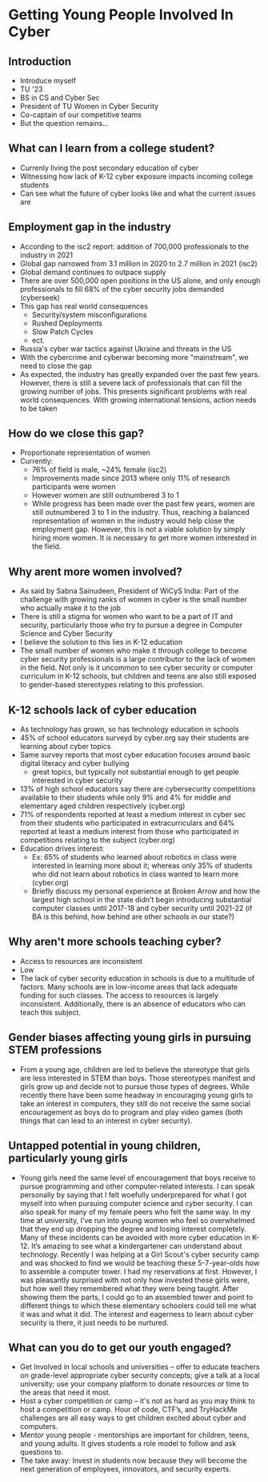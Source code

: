 # Getting Young People Involved In Cyber

## Introduction
- Introduce myself
- TU '23
- BS in CS and Cyber Sec
- President of TU Women in Cyber Security
- Co-captain of our competitive teams
- But the question remains...

## What can I learn from a college student?
- Currenly living the post secondary education of cyber 
- Witnessing how lack of K-12 cyber exposure impacts incoming college students
- Can see what the future of cyber looks like and what the current issues are

## Employment gap in the industry
- According to the isc2 report: addition of 700,000 professionals to the industry in 2021
- Global gap narrowed from 3.1 million in 2020 to 2.7 million in 2021 (isc2)
- Global demand continues to outpace supply
- There are over 500,000 open positions in the US alone, and only enough professionals to fill 68% of the cyber security jobs demanded (cyberseek)
- This gap has real world consequences
  - Security/system misconfigurations
  - Rushed Deployments
  - Slow Patch Cycles
  - ect.
- Russia's cyber war tactics against Ukraine and threats in the US
- With the cybercrime and cyberwar becoming more "mainstream", we need to close the gap 
- As expected, the industry has greatly expanded over the past few years. However, there is still a severe lack of professionals that can fill the growing number of jobs. This presents significant problems with real world consequences. With growing international tensions, action needs to be taken
 
## How do we close this gap?
- Proportionate representation of women
- Currently:
  - 76% of field is male, ~24% female (isc2)
  -  Improvements made since 2013 where only 11% of research participants were women
  -  However women are still outnumbered 3 to 1 
  -  While progress has been made over the past few years, women are still outnumbered 3 to 1 in the industry. Thus, reaching a balanced representation of women in the industry would help close the employment gap. However, this is not a viable solution by simply hiring more women. It is necessary to get more women interested in the field.  
  
## Why arent more women involved?
- As said by Sabna Sainudeen, President of WiCyS India: Part of the challenge with growing ranks of women in cyber is the small number who actually make it to the job
- There is still a stigma for women who want to be a part of IT and security, particularly those who try to pursue a degree in Computer Science and Cyber Security
- I believe the solution to this lies in K-12 education
- The small number of women who make it through college to become cyber security professionals is a large contributor to the lack of women in the field. Not only is it uncommon to see cyber security or computer curriculum in K-12 schools, but children and teens are also still exposed to gender-based stereotypes relating to this profession.

## K-12 schools lack of cyber education
- As technology has grown, so has technology education in schools
- 45% of school educators surveyd by cyber.org say their students are learning about cyber topics
- Same survey reports that most cyber education focuses around basic digital literacy and cyber bullying
  - great topics, but typically not substantial enough to get people interested in cyber security
- 13% of high school educators say there are cybersecurity competitions available to their students while only 9% and 4% for middle and elementary aged children respectively (cyber.org)
- 71% of respondents reported at least a medium interest in cyber sec from their students who participated in extracurriculars and 64% reported at least a medium interest from those who participated in competitions relating to the subject (cyber.org)
- Education drives interest: 
  - Ex: 65% of students who learned about robotics in class were interested in learning more about it; whereas only 35% of students who did not learn about robotics in class wanted to learn more (cyber.org)
  - Briefly discuss my personal experience at Broken Arrow and how the largest high school in the state didn’t begin introducing substantial computer classes until 2017-18 and cyber security until 2021-22 (if BA is this behind, how behind are other schools in our state?) 

## Why aren't more schools teaching cyber?
- Access to resources are inconsistent
- Low
- The lack of cyber security education in schools is due to a multitude of factors. Many schools are in low-income areas that lack adequate funding for such classes. The access to resources is largely inconsistent. Additionally, there is an absence of educators who can teach this subject.    
## Gender biases affecting young girls in pursuing STEM professions 
- From a young age, children are led to believe the stereotype that girls are less interested in STEM than boys. Those stereotypes manifest and girls grow up and decide not to pursue those types of degrees. While recently there have been some headway in encouraging young girls to take an interest in computers, they still do not receive the same social encouragement as boys do to program and play video games (both things that can lead to an interest in cyber security).

## Untapped potential in young children, particularly young girls 
- Young girls need the same level of encouragement that boys receive to pursue programming and other computer-related interests. I can speak personally by saying that I felt woefully underprepared for what I got myself into when pursuing computer science and cyber security. I can also speak for many of my female peers who felt the same way. In my time at university, I’ve run into young women who feel so overwhelmed that they end up dropping the degree and losing interest completely. Many of these incidents can be avoided with more cyber education in K-12. It’s amazing to see what a kindergartener can understand about technology. Recently I was helping at a Girl Scout's cyber security camp and was shocked to find we would be teaching these 5-7-year-olds how to assemble a computer tower. I had my reservations at first. However, I was pleasantly surprised with not only how invested these girls were, but how well they remembered what they were being taught. After showing them the parts, I could go to an assembled tower and point to different things to which these elementary schoolers could tell me what it was and what it did. The interest and eagerness to learn about cyber security is there, it just needs to be nurtured. 

## What can you do to get our youth engaged? 
- Get Involved in local schools and universities – offer to educate teachers on grade-level appropriate cyber security concepts; give a talk at a local university; use your company platform to donate resources or time to the areas that need it most. 
- Host a cyber competition or camp – it's not as hard as you may think to host a competition or camp. Hour of code, CTF’s, and TryHackMe challenges are all easy ways to get children excited about cyber and computers.  
- Mentor young people - mentorships are important for children, teens, and young adults. It gives students a role model to follow and ask questions to.  
- The take away: Invest in students now because they will become the next generation of employees, innovators, and security experts. 
